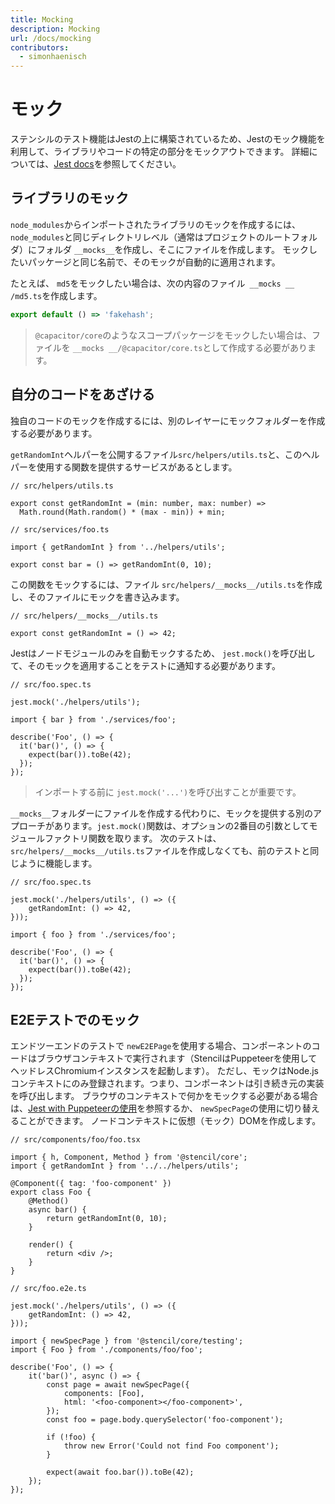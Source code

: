 ```yaml
---
title: Mocking
description: Mocking
url: /docs/mocking
contributors:
  - simonhaenisch
---
```


# モック

ステンシルのテスト機能はJestの上に構築されているため、Jestのモック機能を利用して、ライブラリやコードの特定の部分をモックアウトできます。 詳細については、[Jest docs](https://jestjs.io/docs/en/manual-mocks)を参照してください。

## ライブラリのモック

`node_modules`からインポートされたライブラリのモックを作成するには、`node_modules`と同じディレクトリレベル（通常はプロジェクトのルートフォルダ）にフォルダ `__mocks__`を作成し、そこにファイルを作成します。 モックしたいパッケージと同じ名前で、そのモックが自動的に適用されます。

たとえば、 `md5`をモックしたい場合は、次の内容のファイル` __mocks __ /md5.ts`を作成します。

```ts
export default () => 'fakehash';
```

> `@capacitor/core`のようなスコープパッケージをモックしたい場合は、ファイルを `__mocks __/@capacitor/core.ts`として作成する必要があります。

## 自分のコードをあざける

独自のコードのモックを作成するには、別のレイヤーにモックフォルダーを作成する必要があります。

`getRandomInt`ヘルパーを公開するファイル`src/helpers/utils.ts`と、このヘルパーを使用する関数を提供するサービスがあるとします。

```tsx
// src/helpers/utils.ts

export const getRandomInt = (min: number, max: number) =>
  Math.round(Math.random() * (max - min)) + min;
```

```tsx
// src/services/foo.ts

import { getRandomInt } from '../helpers/utils';

export const bar = () => getRandomInt(0, 10);
```

この関数をモックするには、ファイル `src/helpers/__mocks__/utils.ts`を作成し、そのファイルにモックを書き込みます。

```tsx
// src/helpers/__mocks__/utils.ts

export const getRandomInt = () => 42;
```

Jestはノードモジュールのみを自動モックするため、 `jest.mock()`を呼び出して、そのモックを適用することをテストに通知する必要があります。

```tsx
// src/foo.spec.ts

jest.mock('./helpers/utils');

import { bar } from './services/foo';

describe('Foo', () => {
  it('bar()', () => {
    expect(bar()).toBe(42);
  });
});
```

>インポートする前に `jest.mock('...')`を呼び出すことが重要です。

`__mocks__`フォルダーにファイルを作成する代わりに、モックを提供する別のアプローチがあります。`jest.mock()`関数は、オプションの2番目の引数としてモジュールファクトリ関数を取ります。 次のテストは、 `src/helpers/__mocks__/utils.ts`ファイルを作成しなくても、前のテストと同じように機能します。

```tsx
// src/foo.spec.ts

jest.mock('./helpers/utils', () => ({
	getRandomInt: () => 42,
}));

import { foo } from './services/foo';

describe('Foo', () => {
  it('bar()', () => {
    expect(bar()).toBe(42);
  });
});
```

## E2Eテストでのモック

エンドツーエンドのテストで `newE2EPage`を使用する場合、コンポーネントのコードはブラウザコンテキストで実行されます（StencilはPuppeteerを使用してヘッドレスChromiumインスタンスを起動します）。 ただし、モックはNode.jsコンテキストにのみ登録されます。つまり、コンポーネントは引き続き元の実装を呼び出します。 ブラウザのコンテキストで何かをモックする必要がある場合は、[Jest with Puppeteerの使用](https://jestjs.io/docs/en/puppeteer)を参照するか、 `newSpecPage`の使用に切り替えることができます。 ノードコンテキストに仮想（モック）DOMを作成します。

```tsx
// src/components/foo/foo.tsx

import { h, Component, Method } from '@stencil/core';
import { getRandomInt } from '../../helpers/utils';

@Component({ tag: 'foo-component' })
export class Foo {
	@Method()
	async bar() {
		return getRandomInt(0, 10);
	}

	render() {
		return <div />;
	}
}
```

```tsx
// src/foo.e2e.ts

jest.mock('./helpers/utils', () => ({
	getRandomInt: () => 42,
}));

import { newSpecPage } from '@stencil/core/testing';
import { Foo } from './components/foo/foo';

describe('Foo', () => {
	it('bar()', async () => {
		const page = await newSpecPage({
			components: [Foo],
			html: '<foo-component></foo-component>',
		});
		const foo = page.body.querySelector('foo-component');

		if (!foo) {
			throw new Error('Could not find Foo component');
		}

		expect(await foo.bar()).toBe(42);
	});
});
```

